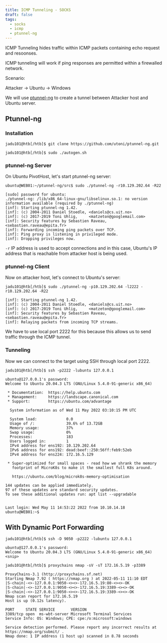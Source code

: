 ```yaml
---
title: ICMP Tunneling - SOCKS
draft: false
tags:
  - socks
  - icmp
  - ptunnel-ng
---
```

ICMP Tunneling hides traffic within ICMP packets containing echo request and resoonses.

ICMP tunneling will work if ping responses are permitted within a firewalled network. 

Scenario:

Attacker -> Ubuntu -> Windows

We will use [ptunnel-ng](https://github.com/utoni/ptunnel-ng) to create a tunnel between Attacker host and Ubuntu server.

## Ptunnel-ng

### Installation

```shell-session
jadu101@htb[/htb]$ git clone https://github.com/utoni/ptunnel-ng.git
```

```shell-session
jadu101@htb[/htb]$ sudo ./autogen.sh 
```


### ptunnel-ng Server

On Ubuntu PivotHost, let's start ptunnel-ng server:

```shell-session
ubuntu@WEB01:~/ptunnel-ng/src$ sudo ./ptunnel-ng -r10.129.202.64 -R22

[sudo] password for ubuntu: 
./ptunnel-ng: /lib/x86_64-linux-gnu/libselinux.so.1: no version information available (required by ./ptunnel-ng)
[inf]: Starting ptunnel-ng 1.42.
[inf]: (c) 2004-2011 Daniel Stoedle, <daniels@cs.uit.no>
[inf]: (c) 2017-2019 Toni Uhlig,     <matzeton@googlemail.com>
[inf]: Security features by Sebastien Raveau, <sebastien.raveau@epita.fr>
[inf]: Forwarding incoming ping packets over TCP.
[inf]: Ping proxy is listening in privileged mode.
[inf]: Dropping privileges now.
```


`-r` IP address is used to accept connections and in this case, Ubuntu's IP address that is reachable from attacker host is being used. 


### ptunnel-ng Client

Now on attacker host, let's connect to Ubuntu's server:

```shell-session
jadu101@htb[/htb]$ sudo ./ptunnel-ng -p10.129.202.64 -l2222 -r10.129.202.64 -R22

[inf]: Starting ptunnel-ng 1.42.
[inf]: (c) 2004-2011 Daniel Stoedle, <daniels@cs.uit.no>
[inf]: (c) 2017-2019 Toni Uhlig,     <matzeton@googlemail.com>
[inf]: Security features by Sebastien Raveau, <sebastien.raveau@epita.fr>
[inf]: Relaying packets from incoming TCP streams.
```

We have to use local port 2222 for this because this allows us to send traffic through the ICMP tunnel.

### Tunneling

Now we can connect to the target using SSH through local port 2222.

```shell-session
jadu101@htb[/htb]$ ssh -p2222 -lubuntu 127.0.0.1

ubuntu@127.0.0.1's password: 
Welcome to Ubuntu 20.04.3 LTS (GNU/Linux 5.4.0-91-generic x86_64)

 * Documentation:  https://help.ubuntu.com
 * Management:     https://landscape.canonical.com
 * Support:        https://ubuntu.com/advantage

  System information as of Wed 11 May 2022 03:10:15 PM UTC

  System load:             0.0
  Usage of /:              39.6% of 13.72GB
  Memory usage:            37%
  Swap usage:              0%
  Processes:               183
  Users logged in:         1
  IPv4 address for ens192: 10.129.202.64
  IPv6 address for ens192: dead:beef::250:56ff:feb9:52eb
  IPv4 address for ens224: 172.16.5.129

 * Super-optimized for small spaces - read how we shrank the memory
   footprint of MicroK8s to make it the smallest full K8s around.

   https://ubuntu.com/blog/microk8s-memory-optimisation

144 updates can be applied immediately.
97 of these updates are standard security updates.
To see these additional updates run: apt list --upgradable


Last login: Wed May 11 14:53:22 2022 from 10.10.14.18
ubuntu@WEB01:~$ 
```

## With Dynamic Port Forwarding

```shell-session
jadu101@htb[/htb]$ ssh -D 9050 -p2222 -lubuntu 127.0.0.1

ubuntu@127.0.0.1's password: 
Welcome to Ubuntu 20.04.3 LTS (GNU/Linux 5.4.0-91-generic x86_64)
<snip>
```

```shell-session
jadu101@htb[/htb]$ proxychains nmap -sV -sT 172.16.5.19 -p3389

ProxyChains-3.1 (http://proxychains.sf.net)
Starting Nmap 7.92 ( https://nmap.org ) at 2022-05-11 11:10 EDT
|S-chain|-<>-127.0.0.1:9050-<><>-172.16.5.19:80-<><>-OK
|S-chain|-<>-127.0.0.1:9050-<><>-172.16.5.19:3389-<><>-OK
|S-chain|-<>-127.0.0.1:9050-<><>-172.16.5.19:3389-<><>-OK
Nmap scan report for 172.16.5.19
Host is up (0.12s latency).

PORT     STATE SERVICE       VERSION
3389/tcp open  ms-wbt-server Microsoft Terminal Services
Service Info: OS: Windows; CPE: cpe:/o:microsoft:windows

Service detection performed. Please report any incorrect results at https://nmap.org/submit/ .
Nmap done: 1 IP address (1 host up) scanned in 8.78 seconds
```

